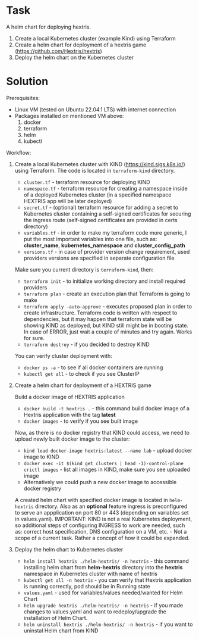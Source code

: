 # Task
A helm chart for deploying hextris.


1. Create a local Kubernetes cluster (example Kind) using Terraform
2. Create a helm chart for deployment of a hextris game (https://github.com/Hextris/hextris)
3. Deploy the helm chart on the Kubernetes cluster

# Solution
Prerequisites:
* Linux VM (tested on Ubuntu 22.04.1 LTS) with internet connection
* Packages installed on mentioned VM above:
    1. docker
    2. terraform
    3. helm
    4. kubectl

Workflow:
1. Create a local Kubernetes cluster with KIND (https://kind.sigs.k8s.io/) using Terraform. The code is located in `terraform-kind` directory.
   * `cluster.tf` - terraform resource for deploying KIND
   * `namespace.tf` - terraform resource for creating a namespace inside of a deployed Kubernetes cluster (in a specified namespace HEXTRIS app will be later deployed)
   * `secret.tf` - (optional) terraform resource for adding a secret to Kubernetes cluster containing a self-signed certificates for securing the ingress route (self-signed certificates are provided in certs directory)
   * `variables.tf` - in order to make my terraform code more generic, I put the most important variables into one file, such as: **cluster_name**, **kubernetes_namespace** and **cluster_config_path**
   * `versions.tf` - in case of provider version change requirement, used providers versions are specified in separate configuration file
   
   Make sure you current directory is `terraform-kind`, then:

      * ```terraform init``` - to initialize working directory and install required providers
      * ```terraform plan``` - create an execution plan that Terraform is going to make
      * ```terraform apply -auto-approve``` - executes proposed plan in order to create infrastructure. Terraform code is written with respect to dependencies, but it may happen that terraform state will be showing KIND as deployed, but KIND still might be in booting state. In case of ERROR, just wait a couple of minutes and try again. Works for sure. 
      * ```terraform destroy``` - if you decided to destroy KIND
      
   You can verify cluster deployment with:
      * `docker ps -a` - to see if all docker containers are running
      * `kubectl get all` - to check if you see ClusterIP

2. Create a helm chart for deployment of a HEXTRIS game

   Build a docker image of HEXTRIS application
   * `docker build -t hextris .` - this command build docker image of a Hextris application with the tag **latest**
   * `docker images` - to verify if you see built image
   
   Now, as there is no docker registry that KIND could access, we need to upload newly built docker image to the cluster:
      * `kind load docker-image hextris:latest --name lab` - upload docker image to KIND
      * `docker exec -it $(kind get clusters | head -1)-control-plane crictl images` - list all images in KIND, make sure you see uploaded image
      * Alternatively we could push a new docker image to accessible docker registry
      
   A created helm chart with specified docker image is located in `helm-hextris` directory. Also as an **optional** feature ingress is preconfigured to serve an appplication on port 80 or 443 (depending on variables set in values.yaml). IMPORTANT: KIND is not a real Kubernetes deployment, so additional steps of configuring INGRESS to work are needed, such as: correct host specification, DNS configuration on a VM, etc. - Not a scope of a current task. Rather a concept of how it could be expanded. 
   
3. Deploy the helm chart to Kubernetes cluster
   * `helm install hextris ./helm-hextris/ -n hextris` - this command installing helm chart from **helm-hextris** directory into the **hextris** namespace in Kubernetes cluster with name of hextris
   * `kubectl get all -n hextris` - you can verify that Hextris application is running correctly, pod should be in Running state
   * `values.yaml` - used for variables/values needed/wanted for Helm Chart
   * `helm upgrade hextris ./helm-hextris/ -n hextris` - if you made changes to values.yaml and want to redeploy/upgrade the installation of Helm Chart.
   * `helm uninstall hextris ./helm-hextris/ -n hextris` - if you want to uninstal Helm chart from KIND

 


